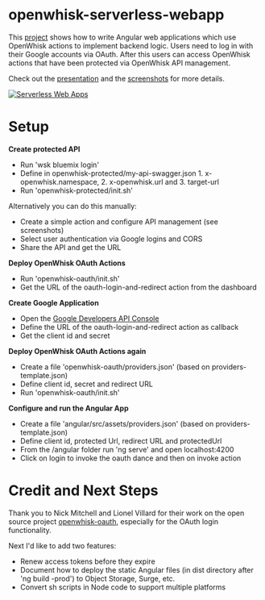 openwhisk-serverless-webapp
================================================================================

This [project](https://github.com/nheidloff/openwhisk-serverless-webapp) shows how to write Angular web applications which use OpenWhisk actions to implement backend logic. Users need to log in with their Google accounts via OAuth. After this users can access OpenWhisk actions that have been protected via OpenWhisk API management. 

Check out the [presentation](https://www.slideshare.net/secret/MFW4T2BTNJZal4) and the [screenshots](https://github.com/nheidloff/openwhisk-serverless-webapp/tree/master/screenshots) for more details.

[![Serverless Web Apps](https://github.com/nheidloff/openwhisk-serverless-webapp/raw/master/screenshots/presentation.png)](https://www.slideshare.net/secret/MFW4T2BTNJZal4)


Setup
================================================================================

**Create protected API**

* Run 'wsk bluemix login'
* Define in openwhisk-protected/my-api-swagger.json 1. x-openwhisk.namespace, 2. x-openwhisk.url and 3. target-url
* Run 'openwhisk-protected/init.sh'

Alternatively you can do this manually:

* Create a simple action and configure API management (see screenshots)
* Select user authentication via Google logins and CORS
* Share the API and get the URL

**Deploy OpenWhisk OAuth Actions**

* Run 'openwhisk-oauth/init.sh'
* Get the URL of the oauth-login-and-redirect action from the dashboard

**Create Google Application**

* Open the [Google Developers API Console](https://console.developers.google.com/apis)
* Define the URL of the oauth-login-and-redirect action as callback
* Get the client id and secret

**Deploy OpenWhisk OAuth Actions again**

* Create a file 'openwhisk-oauth/providers.json' (based on providers-template.json)
* Define client id, secret and redirect URL
* Run 'openwhisk-oauth/init.sh'

**Configure and run the Angular App**

* Create a file 'angular/src/assets/providers.json' (based on providers-template.json)
* Define client id, protected Url, redirect URL and protectedUrl
* From the /angular folder run 'ng serve' and open localhost:4200
* Click on login to invoke the oauth dance and then on invoke action


Credit and Next Steps
================================================================================

Thank you to Nick Mitchell and Lionel Villard for their work on the open source project [openwhisk-oauth](https://github.com/starpit/openwhisk-oauth), especially for the OAuth login functionality.

Next I'd like to add two features:

* Renew access tokens before they expire
* Document how to deploy the static Angular files (in dist directory after 'ng build -prod') to Object Storage, Surge, etc.
* Convert sh scripts in Node code to support multiple platforms